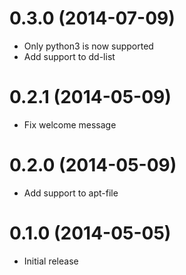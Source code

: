 # 0.3.0 (2014-07-09)
 * Only python3 is now supported
 * Add support to dd-list

# 0.2.1 (2014-05-09)
 * Fix welcome message

# 0.2.0 (2014-05-09)
 * Add support to apt-file

# 0.1.0 (2014-05-05)
 * Initial release
